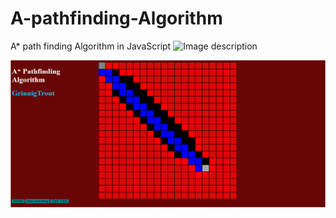 # A-pathfinding-Algorithm
A* path finding Algorithm in JavaScript
![Image description](/mygif.gif)

![Image description](/Untitled.png)
